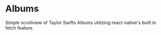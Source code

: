 # Albums
Simple scrollview of Taylor Swifts Albums utilizing react-native's built in fetch feature.
